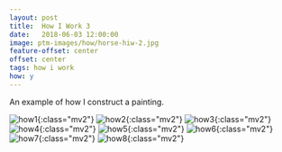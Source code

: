 ```yaml
---
layout: post
title:  How I Work 3
date:   2018-06-03 12:00:00
image: ptm-images/how/horse-hiw-2.jpg
feature-offset: center
offset: center
tags: how i work
how: y
---
```


An example of how I construct a painting.

![how1]({{site.baseurl}}/ptm-images/how/horse-hiw-1.jpg){:class="mv2"}
![how2]({{site.baseurl}}/ptm-images/how/horse-hiw-2.jpg){:class="mv2"}
![how3]({{site.baseurl}}/ptm-images/how/horse-hiw-3.jpg){:class="mv2"}
![how4]({{site.baseurl}}/ptm-images/how/horse-hiw-4.jpg){:class="mv2"}
![how5]({{site.baseurl}}/ptm-images/how/horse-hiw-5.jpg){:class="mv2"}
![how6]({{site.baseurl}}/ptm-images/how/horse-hiw-6.jpg){:class="mv2"}
![how7]({{site.baseurl}}/ptm-images/how/horse-hiw-7.jpg){:class="mv2"}
![how8]({{site.baseurl}}/ptm-images/how/horse-hiw-8.jpg){:class="mv2"}